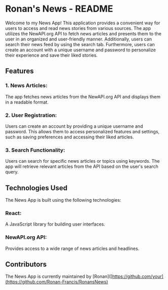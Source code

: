 # Ronan's News - README

Welcome to my News App! This application provides a convenient way for users to access and read news stories from various sources. The app utilizes the NewAPI.org API to fetch news articles and presents them to 
the user in an organized and user-friendly manner. Additionally, users can search their news feed by using the search tab. Furthermore, users can create an account
with a unique username and password to personalize their experience and save their liked stories.
## Features
### 1. News Articles:
   The app fetches news articles from the NewAPI.org API and displays them in a readable format.
### 2. User Registration:
   Users can create an account by providing a unique username and password. 
   This allows them to access personalized features and settings, such as saving preferences and accessing their liked articles.
### 3. Search Functionality: 
  Users can search for specific news articles or topics using keywords. The app will retrieve relevant articles from the API based on the user's search query.
  
  
 ## Technologies Used
   The News App is built using the following technologies:

### React: 
  A JavaScript library for building user interfaces.
### NewAPI.org API:
  Provides access to a wide range of news articles and headlines.

## Contributors
The News App is currently maintained by [Ronan]([https://github.com/your](https://github.com/Ronan-Francis/RonansNews)
